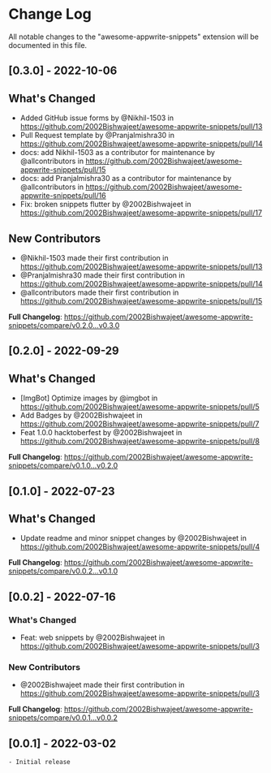 # Change Log

All notable changes to the "awesome-appwrite-snippets" extension will be documented in this file.

<!-- Check [Keep a Changelog](http://keepachangelog.com/) for recommendations on how to structure this file. -->

<!-- ## [Unreleased]

- Initial release -->

## [0.3.0] - 2022-10-06
## What's Changed
* Added GitHub issue forms by @Nikhil-1503 in https://github.com/2002Bishwajeet/awesome-appwrite-snippets/pull/13
* Pull Request template by @Pranjalmishra30 in https://github.com/2002Bishwajeet/awesome-appwrite-snippets/pull/14
* docs: add Nikhil-1503 as a contributor for maintenance by @allcontributors in https://github.com/2002Bishwajeet/awesome-appwrite-snippets/pull/15
* docs: add Pranjalmishra30 as a contributor for maintenance by @allcontributors in https://github.com/2002Bishwajeet/awesome-appwrite-snippets/pull/16
* Fix: broken snippets flutter by @2002Bishwajeet in https://github.com/2002Bishwajeet/awesome-appwrite-snippets/pull/17

## New Contributors
* @Nikhil-1503 made their first contribution in https://github.com/2002Bishwajeet/awesome-appwrite-snippets/pull/13
* @Pranjalmishra30 made their first contribution in https://github.com/2002Bishwajeet/awesome-appwrite-snippets/pull/14
* @allcontributors made their first contribution in https://github.com/2002Bishwajeet/awesome-appwrite-snippets/pull/15

**Full Changelog**: https://github.com/2002Bishwajeet/awesome-appwrite-snippets/compare/v0.2.0...v0.3.0

## [0.2.0] - 2022-09-29
## What's Changed
* [ImgBot] Optimize images by @imgbot in https://github.com/2002Bishwajeet/awesome-appwrite-snippets/pull/5
* Add Badges by @2002Bishwajeet in https://github.com/2002Bishwajeet/awesome-appwrite-snippets/pull/7
* Feat 1.0.0 hacktoberfest by @2002Bishwajeet in https://github.com/2002Bishwajeet/awesome-appwrite-snippets/pull/8


**Full Changelog**: https://github.com/2002Bishwajeet/awesome-appwrite-snippets/compare/v0.1.0...v0.2.0

## [0.1.0] - 2022-07-23

## What's Changed

- Update readme and minor snippet changes by @2002Bishwajeet in https://github.com/2002Bishwajeet/awesome-appwrite-snippets/pull/4

**Full Changelog**: https://github.com/2002Bishwajeet/awesome-appwrite-snippets/compare/v0.0.2...v0.1.0

## [0.0.2] - 2022-07-16

### What's Changed

- Feat: web snippets by @2002Bishwajeet in https://github.com/2002Bishwajeet/awesome-appwrite-snippets/pull/3

### New Contributors

- @2002Bishwajeet made their first contribution in https://github.com/2002Bishwajeet/awesome-appwrite-snippets/pull/3

**Full Changelog**: https://github.com/2002Bishwajeet/awesome-appwrite-snippets/compare/v0.0.1...v0.0.2

## [0.0.1] - 2022-03-02

    - Initial release
